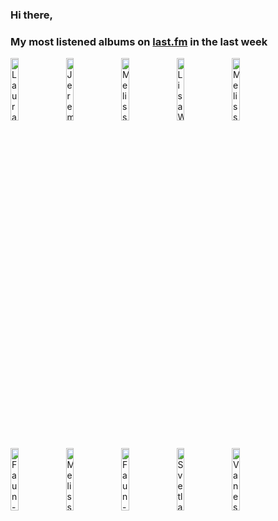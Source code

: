 ### Hi there, 

### My most listened albums on [last.fm](https://www.last.fm/user/jfdesignnet) in the last week

[<img src='https://lastfm.freetls.fastly.net/i/u/300x300/21e2047c3b610bfed1e4bf4ee4a03ff8.jpg' width='16%' height='16%' alt='Laura Benanti - In Constant Search of the Right Kind of Attention - Live at 54 BELOW'>](https://www.last.fm/music/laura%2bbenanti/in%2bconstant%2bsearch%2bof%2bthe%2bright%2bkind%2bof%2battention%2b-%2blive%2bat%2b54%2bbelow)&nbsp;
[<img src='https://lastfm.freetls.fastly.net/i/u/300x300/2f16caaef794780b149de92763c3583f.jpg' width='16%' height='16%' alt='Jeremy Siskind - Songs of Rebirth'>](https://www.last.fm/music/jeremy%2bsiskind/songs%2bof%2brebirth)&nbsp;
[<img src='https://lastfm.freetls.fastly.net/i/u/300x300/0b056d6bbb0e7526debc2fe99de49ade.jpg' width='16%' height='16%' alt='Melissa Errico - Out Of The Dark – The Film Noir Project'>](https://www.last.fm/music/melissa%2berrico/out%2bof%2bthe%2bdark%2b%25e2%2580%2593%2bthe%2bfilm%2bnoir%2bproject)&nbsp;
[<img src='https://lastfm.freetls.fastly.net/i/u/300x300/84a6610777e54bfbbb28beb52d9432ee.jpg' width='16%' height='16%' alt='Lisa Wahlandt - Wowowonder'>](https://www.last.fm/music/lisa%2bwahlandt/wowowonder)&nbsp;
[<img src='https://lastfm.freetls.fastly.net/i/u/300x300/b32f74c2ba024cf9b3f9d1d282857fd3.jpg' width='16%' height='16%' alt='Melissa Errico - Legrand Affair'>](https://www.last.fm/music/melissa%2berrico/legrand%2baffair)&nbsp;
<br>
[<img src='https://lastfm.freetls.fastly.net/i/u/300x300/fd4edb4f26a2a45481da5b2fb47455d4.jpg' width='16%' height='16%' alt='Faun - Luna (& Live und Acoustic in Berlin)'>](https://www.last.fm/music/faun/luna%2b%2528%2526%2blive%2bund%2bacoustic%2bin%2bberlin%2529)&nbsp;
[<img src='https://lastfm.freetls.fastly.net/i/u/300x300/4cb1fee9c61fedb5bf8ded0e9e4cbc67.jpg' width='16%' height='16%' alt='Melissa Errico - Sondheim Sublime'>](https://www.last.fm/music/melissa%2berrico/sondheim%2bsublime)&nbsp;
[<img src='https://lastfm.freetls.fastly.net/i/u/300x300/29aa79d0da55bdf5b1c7229ffbd13689.jpg' width='16%' height='16%' alt='Faun - Midgard (Tour Edition)'>](https://www.last.fm/music/faun/midgard%2b%2528tour%2bedition%2529)&nbsp;
[<img src='https://lastfm.freetls.fastly.net/i/u/300x300/0542c24701025c5c0f919efd0d881ad5.jpg' width='16%' height='16%' alt='Svetlana - Night at the Movies'>](https://www.last.fm/music/svetlana/night%2bat%2bthe%2bmovies)&nbsp;
[<img src='https://lastfm.freetls.fastly.net/i/u/300x300/fb70cc8ceb8b4e509074c41884581483.jpg' width='16%' height='16%' alt='Vanessa Rubin - The Dream Is You: Vanessa Rubin Sings Tadd Dameron'>](https://www.last.fm/music/vanessa%2brubin/the%2bdream%2bis%2byou%253a%2bvanessa%2brubin%2bsings%2btadd%2bdameron)&nbsp;
<br>

